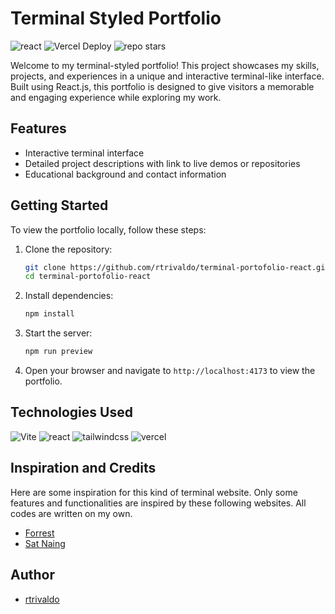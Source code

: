 # Terminal Styled Portfolio

![react](https://badgen.net/badge/Built%20With/ReactJs/) ![Vercel Deploy](https://deploy-badge.vercel.app/vercel/terminal-portofolio) ![repo stars](https://badgen.net/github/stars/rtrivaldo/terminal-portofolio-react)

Welcome to my terminal-styled portfolio! This project showcases my skills, projects, and experiences in a unique and interactive terminal-like interface. Built using React.js, this portfolio is designed to give visitors a memorable and engaging experience while exploring my work.

## Features
- Interactive terminal interface
- Detailed project descriptions with link to live demos or repositories
- Educational background and contact information

## Getting Started
To view the portfolio locally, follow these steps:
1. Clone the repository:
   ```bash
   git clone https://github.com/rtrivaldo/terminal-portofolio-react.git
   cd terminal-portofolio-react
   ```
2. Install dependencies:
   ```bash
   npm install
   ```
3. Start the server:
   ```bash
   npm run preview
   ```
4. Open your browser and navigate to `http://localhost:4173` to view the portfolio.

## Technologies Used
![Vite](https://img.shields.io/badge/vite-%23646CFF.svg?style=for-the-badge&logo=vite&logoColor=white) ![react](https://img.shields.io/badge/React-20232A?style=for-the-badge&logo=react&logoColor=61DAFB) ![tailwindcss](https://img.shields.io/badge/Tailwind_CSS-38B2AC?style=for-the-badge&logo=tailwind-css&logoColor=white) ![vercel](https://img.shields.io/badge/Vercel-000000?style=for-the-badge&logo=vercel&logoColor=white)

## Inspiration and Credits
Here are some inspiration for this kind of terminal website. Only some features and functionalities are inspired by these following websites. All codes are written on my own.
- [Forrest](https://fkcodes.com/)
- [Sat Naing](https://terminal.satnaing.dev/)

## Author
- [rtrivaldo](https://rivaldotandoko.vercel.app/)
